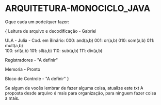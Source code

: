 # ARQUITETURA-MONOCICLO_JAVA

Oque cada um pode/quer fazer:

{ Leitura de arquivo e decodificação - Gabriel

ULA - Julia - 
    Cod. em Binário:
    000: and(a,b)
    001: or(a,b)
    010: som(a,b)
    011: mult(a,b)  
    100: srl(a,b) 
    101: sll(a,b) 
    110: sub(a,b) 
    111: div(a,b)

Registradores - "A definir"

Memoria - Pronto

Bloco de Controle - "A definir" }

Se algum de vocês lembrar de fazer alguma coisa, atualize este txt A proposta desde arquivo é mais para organização, para ninguem fazer coisa a mais.


